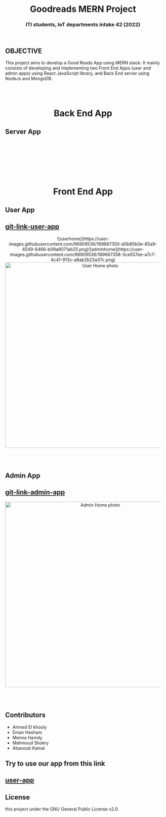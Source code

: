 
<h1 align="center">Goodreads MERN Project</h1>
<h3 align="center">ITI students, IoT departments intake 42 (2022)</h3>  
<br/>

## OBJECTIVE
  This project aims to develop a Good Reads App using MERN stack. It mainly consists of developing and implementing two Front End Apps 
  (user and admin apps) using React JavaScript library, and Back End server using NodeJs and MongoDB.  


<br/><br/>
<!-- #################################################### -->
<h1 align="center">Back End App</h1>
<h2>Server App<h2>
<br/>
 


  
<br/><br/>  
<!-- #################################################### -->
<h1 align="center">Front End App</h1>
  <h2>User App</h2>
  <h2><a href="https://github.com/AhmedElKhouly99/Good-Reads-Users">git-link-user-app</a></h2>
  
  <p align="center">
    ![userhome](https://user-images.githubusercontent.com/96909536/169667350-d0b85b0e-85a9-4549-8466-b09a8071ab25.png)![adminhome](https://user-images.githubusercontent.com/96909536/169667358-3ce557ee-a7c7-4c41-913c-a8ab2b23a37c.png)


  <img width="600" src="good-reads-mernProject-server/staticFiles/images/userhome.png" alt="User Home photo">
  </p>

  
  <br/><br/>
<!-- #################################################### --> 
  <h2>Admin App</h2>
  <h2><a href="https://github.com/mennahamdy33/good-reads-admin-app-frontend">git-link-admin-app</a></h2>
  
  <p align="center">
  <img width="600" src="good-reads-mernProject-server/staticFiles/images/adminhome.png" alt="Admin Home photo">
  </p>
  

  
<br/><br/>  
## Contributors
- Ahmed El khouly
- Eman Hesham
- Menna Hamdy
- Mahmoud Shokry
- Abanoub Kamal

  
## Try to use our app from this link
<h2><a  href="https://goodreadsusers.herokuapp.com/">user-app</a></h2>
  
  
## License
this project under the GNU General Public License v2.0.
